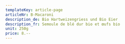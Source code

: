 ```yaml
---
templateKey: article-page
articleNr: B-Macaroni
description_de: Bio Hartweizengriess und Bio Eier
description_fr: Semoule de blé dur bio et œufs bio
unit: 250g
price: 8.--
---
```


